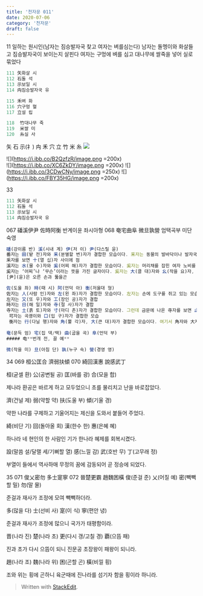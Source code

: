```yaml
---
title: '천자문 011'
date: 2020-07-06
category: '천자문'
draft: false
---
```

11 일하는 원시인(남자는 짐승발자국 찾고 여자는 벼를심는다)
남자는 돌멩이와 화살들고 짐승발자국이 보이는지 살핀다
여자는 구멍에 벼를 심고 
대나무에 쌀죽을 넣어 실로묶었다


```js
111 矢화살 시
112 石돌 석
113 示보일 시
114 禸짐승발자국 유

115 禾벼 화
116 穴구멍 혈
117 立설 립

118  竹대나무 죽
119  米쌀 미
120  糸실 사
```
矢 石 示(礻) 禸 禾 穴 立 竹 米 糸 
![](https://i.ibb.co/1QZf3Qd/2020-07-06-10-33-53.png)
      
 ![](https://i.ibb.co/B2QzfzR/image.png =200x)     
![](https://i.ibb.co/XC6ZkDY/image.png =200x)
![](https://i.ibb.co/3CDwCNy/image.png =250x)
![](https://i.ibb.co/FBY35HG/image.png =200x)

33
```js
111 矢화살 시
112 石돌 석
113 示보일 시
114 禸짐승발자국 유
```
067 磻溪伊尹 佐時阿衡 	반계이윤 좌시아형
068 奄宅曲阜 微旦孰營    엄택곡부 미단숙영
```js
磻(강이름 반) 溪(시내 계) 伊(저 이) 尹(다스릴 윤)
番자는 田(밭 전)자와 釆(분별할 변)자가 결합한 모습이다. 釆자는 동물의 발바닥이나 발자국을 그린 것으로 ‘분별하다’라는 뜻
釆자를 보면 十(열 십)자 사이에 점
溪자는 水(물 수)자와 奚(어찌 해)자가 결합한 모습이다. 奚자는 머리채를 잡힌 여자 노비를 그린 것
奚자는 ‘어찌’나 ‘무슨’이라는 뜻을 가진 글자이다. 奚자는 大(클 대)자와 幺(작을 요)자, 爫(손톱 조)자가 결합한 모습
[尹](윤)은 오른 손과 뚫을곤

佐(도울 좌) 時(때 시) 阿(언덕 아) 衡(저울대 형)
佐자는 人(사람 인)자와 左(왼 좌)자가 결합한 모습이다. 左자는 손에 도구를 쥐고 있는 모습을 그린 것
左자는 又(또 우)자와 工(장인 공)자가 결합
時자는 日(해 일)자와 寺(절 사)자가 결합
寺자는 土(흙 토)자와 寸(마디 촌)자가 결합한 모습이다. 그런데 금문에 나온 寺자를 보면 止(발 지)자와 又(또 우)자가 그려져 있었다
 可자는 곡괭이와 口(입 구)자가 결합한 모습
 衡자는 行(다닐 행)자와 角(뿔 각)자, 大(큰 대)자가 결합한 모습이다. 여기서 角자와 大자는 뿔이 달린 소를 표현
 
奄(문득 엄) 宅(집 댁/택) 曲(굽을 곡) 阜(언덕 부)
##### 电**번개 전, 끌 예**

微(작을 미) 旦(아침 단) 孰(누구 숙) 營(경영 영)

```
34
069 桓公匡合 濟弱扶傾 070 綺回漢惠 說感武丁 

桓(굳셀 환) 公(공변될 공) 匡(바를 광) 合(모을 합)

제나라 환공은 바르게 하고 모두었으니 초를 물리치고 난을 바로잡았다.

濟(건널 제) 弱(약할 약) 扶(도울 부) 傾(기울 경)

약한 나라를 구제하고 기울어지는 제신을 도와서 붙들어 주었다.

綺(비단 기) 回(돌아올 회) 漢(한수 한) 惠(은혜 혜)

하나라 네 현인의 한 사람인 기가 한나라 혜제를 회복시켰다.

設(말씀 설/달랠 세/기뻐할 열) 感(느낄 감) 武(호반 무) 丁(고무래 정)

부열이 들에서 역사하매 무정의 꿈에 감동되어 곧 정승에 되었다.

35
071 俊乂密勿 多士寔寧 072 晉楚更霸 趙魏困橫 
俊(준걸 준) 乂(어질 예) 密(빽빽할 밀) 勿(말 물)

준걸과 재사가 조정에 모여 빽빽하더라.

多(많을 다) 士(선비 사) 寔(이 식) 寧(편안 녕)

준걸과 재사가 조정에 많으니 국가가 태평함이라.

晋(나라 진) 楚(나라 초) 更(다시 갱/고칠 경) 覇(으뜸 패)

진과 초가 다시 으뜸이 되니 진문공 초장왕이 패왕이 되니라.

趙(나라 조) 魏(나라 위) 困(곤할 곤) 橫(비낄 횡)

조와  위는  횡에  곤하니  육군때에  진나라를  섬기자  함을  횡이라  하니라.

> Written with [StackEdit](https://stackedit.io/).
<!--stackedit_data:
eyJoaXN0b3J5IjpbLTE4NDgyNjgzNTcsLTE0MzE0Mjg4NywtMT
U4NjQ4NTgwNywtNjA3MzM0OTcxLC0yNjY0Mjg5OTcsLTE3NTEy
ODEzNjIsMjg0MjY3MjI4LDExMzc1MDQ0OTksNzk5OTA2Njc0LD
E5MDI3NDU4NzksMTY0NTU0MDQ3OSwtMTU3MjIyNzUxNywxNDgw
MTUyNjEyLDMxNjYxOTk4OCw5NzMwNDIyNDIsNzIzMTQzMzg3LC
0xMjkxMDg1MDY1LC0xNzkwMTY1NzEzLC03NDI5NTQ3MjJdfQ==

-->
